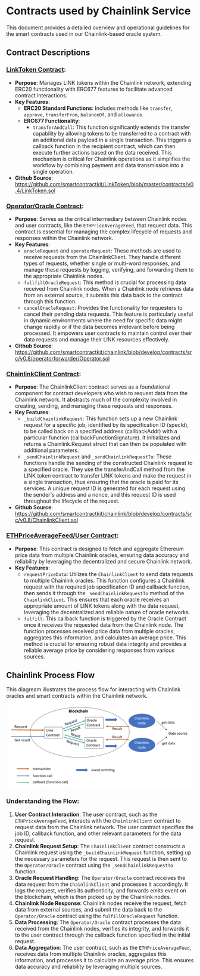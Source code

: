 # Contracts used by Chainlink Service

This document provides a detailed overview and operational guidelines for the smart contracts used in our Chainlink-based oracle system.

## Contract Descriptions

### [LinkToken Contract](./LinkToken.sol):
- **Purpose**: Manages LINK tokens within the Chainlink network, extending ERC20 functionality with ERC677 features to facilitate advanced contract interactions.
- **Key Features**:
  - **ERC20 Standard Functions**: Includes methods like `transfer`, `approve`, `transferFrom`, `balanceOf`, and `allowance`.
  - **ERC677 Functionality**:
    - `transferAndCall`:  This function significantly extends the transfer capability by allowing tokens to be transferred to a contract with an additional data payload in a single transaction. This triggers a callback function in the recipient contract, which can then execute further actions based on the data received. This mechanism is critical for Chainlink operations as it simplifies the workflow by combining payment and data transmission into a single operation.
- **Github Source**: https://github.com/smartcontractkit/LinkToken/blob/master/contracts/v0.4/LinkToken.sol

### [Operator/Oracle Contract](./Operator.sol):
- **Purpose**: Serves as the critical intermediary between Chainlink nodes and user contracts, like the `ETHPriceAverageFeed`, that request data. This contract is essential for managing the complex lifecycle of requests and responses within the Chainlink network.
- **Key Features**:
  - `oracleRequest` and `operatorRequest`: These methods are used to receive requests from the ChainlinkClient. They handle different types of requests, whether single or multi-word responses, and manage these requests by logging, verifying, and forwarding them to the appropriate Chainlink nodes.
  - `fullfillOracleRequest`: This method is crucial for processing data received from Chainlink nodes. When a Chainlink node retrieves data from an external source, it submits this data back to the contract through this function.
  - `cancelOracleRequest`: Provides the functionality for requesters to cancel their pending data requests. This feature is particularly useful in dynamic environments where the need for specific data might change rapidly or if the data becomes irrelevant before being processed. It empowers user contracts to maintain control over their data requests and manage their LINK resources effectively.
- **Github Source**: https://github.com/smartcontractkit/chainlink/blob/develop/contracts/src/v0.8/operatorforwarder/Operator.sol

### [ChainlinkClient Contract](./ChainlinkClient.sol):
- **Purpose**: The ChainlinkClient contract serves as a foundational component for contract developers who wish to request data from the Chainlink network. It abstracts much of the complexity involved in creating, sending, and managing these requests and responses.
- **Key Features**:
  - `_buildChainlinkRequest`: This function sets up a new Chainlink request for a specific job, identified by its specification ID (specId), to be called back on a specified address (callbackAddr) with a particular function (callbackFunctionSignature). It initializes and returns a Chainlink.Request struct that can then be populated with additional parameters.
  - `_sendChainlinkRequest` and `_sendChainlinkRequestTo`: These functions handle the sending of the constructed Chainlink request to a specified oracle. They use the transferAndCall method from the LINK token contract to transfer LINK tokens and make the request in a single transaction, thus ensuring that the oracle is paid for its services. A unique request ID is generated for each request using the sender's address and a nonce, and this request ID is used throughout the lifecycle of the request.
- **Github Source**: https://github.com/smartcontractkit/chainlink/blob/develop/contracts/src/v0.8/ChainlinkClient.sol

### [ETHPriceAverageFeed/User Contract](./ETHPriceAverageFeed.sol):
- **Purpose**: This contract is designed to fetch and aggregate Ethereum price data from multiple Chainlink oracles, ensuring data accuracy and reliability by leveraging the decentralized and secure Chainlink network.
- **Key Features**:
  - `requestPriceData`: Utilizes the `ChainlinkClient` to send data requests to multiple Chainlink oracles. This function configures a Chainlink request with the required job specification ID and callback function, then sends it through the `_sendChainlinkRequestTo` method of the `ChainlinkClient`. This ensures that each oracle receives an appropriate amount of LINK tokens along with the data request, leveraging the decentralized and reliable nature of oracle networks.
  - `fulfill`: This callback function is triggered by the Oracle Contract once it receives the requested data from the Chainlink node. The function processes received price data from multiple oracles, aggregates this information, and calculates an average price. This method is crucial for ensuring robust data integrity and provides a reliable average price by considering responses from various sources.

## Chainlink Process Flow
This diagream illustrates the process flow for interacting with Chainlink oracles and smart contracts within the Chainlink network.
![Chainlink Process Flow](./fig/chainlink_process.png)

### Understanding the Flow:
1. **User Contract Interaction**: The user contract, such as the `ETHPriceAverageFeed`, interacts with the `ChainlinkClient` contract to request data from the Chainlink network. The user contract specifies the job ID, callback function, and other relevant parameters for the data request.
2. **Chainlink Request Setup**: The `ChainlinkClient` contract constructs a Chainlink request using the `_buildChainlinkRequest` function, setting up the necessary parameters for the request. This request is then sent to the `Operator/Oracle` contract using the `_sendChainlinkRequestTo` function.
3. **Oracle Request Handling**: The `Operator/Oracle` contract receives the data request from the `ChainlinkClient` and processes it accordingly. It logs the request, verifies its authenticity, and forwards emits event on the blockchain, which is then picked up by the Chainlink nodes.
4. **Chainlink Node Response**: Chainlink nodes receive the request, fetch data from external sources, and submit the data back to the `Operator/Oracle` contract using the `fulfillOracleRequest` function.
5. **Data Processing**: The `Operator/Oracle` contract processes the data received from the Chainlink nodes, verifies its integrity, and forwards it to the user contract through the callback function specified in the initial request.
6. **Data Aggregation**: The user contract, such as the `ETHPriceAverageFeed`, receives data from multiple Chainlink oracles, aggregates this information, and processes it to calculate an average price. This ensures data accuracy and reliability by leveraging multiple sources.
